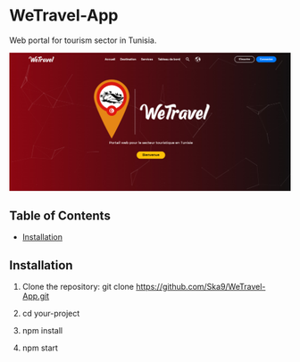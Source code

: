 # WeTravel-App

Web portal for tourism sector in Tunisia.

![Project Image](WETRAVEL.jpg)

## Table of Contents
- [Installation](#installation)

## Installation

1. Clone the repository:
   git clone https://github.com/Ska9/WeTravel-App.git
   
2. cd your-project
  
3. npm install

4. npm start
   


